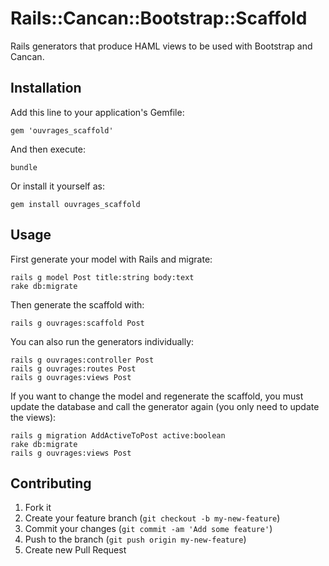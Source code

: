 # Rails::Cancan::Bootstrap::Scaffold

Rails generators that produce HAML views to be used with Bootstrap and Cancan.

## Installation

Add this line to your application's Gemfile:

    gem 'ouvrages_scaffold'

And then execute:

    bundle

Or install it yourself as:

    gem install ouvrages_scaffold

## Usage

First generate your model with Rails and migrate:

    rails g model Post title:string body:text
    rake db:migrate

Then generate the scaffold with:

    rails g ouvrages:scaffold Post

You can also run the generators individually:

    rails g ouvrages:controller Post
    rails g ouvrages:routes Post
    rails g ouvrages:views Post

If you want to change the model and regenerate the scaffold, you must update the database and call the generator again (you only need to update the views):

    rails g migration AddActiveToPost active:boolean
    rake db:migrate
    rails g ouvrages:views Post
    
## Contributing

1. Fork it
2. Create your feature branch (`git checkout -b my-new-feature`)
3. Commit your changes (`git commit -am 'Add some feature'`)
4. Push to the branch (`git push origin my-new-feature`)
5. Create new Pull Request
